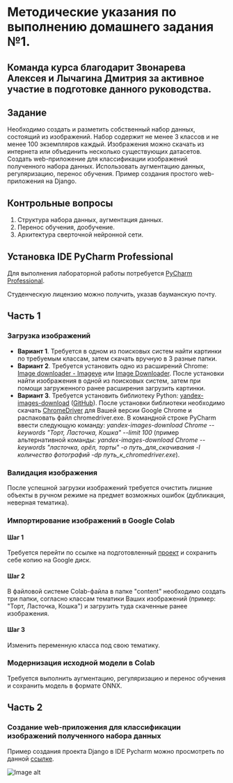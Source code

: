 # Методические указания по выполнению домашнего задания №1.
## Команда курса благодарит Звонарева Алексея и Лычагина Дмитрия за активное участие в подготовке данного руководства.
## Задание
Необходимо создать и разметить собственный набор данных, состоящий из изображений. Набор содержит не менее 3 классов и не менее 100 экземпляров каждый. Изображения можно скачать из интернета или объединить несколько существующих датасетов. Создать web-приложение для классификации изображений полученного набора данных. Использовать аугментацию данных, регуляризацию, перенос обучения. Пример создания простого web-приложения на Django.
## Контрольные вопросы
1. Структура набора данных, аугментация данных.
2. Перенос обучения, дообучение.
3. Архитектура сверточной нейронной сети.
## Установка IDE PyCharm Professional
Для выполнения лабораторной работы потребуется [PyCharm Professional](https://www.jetbrains.com/pycharm/download/#section=windows//).

Студенческую лицензию можно получить, указав бауманскую почту.
## Часть 1
### Загрузка изображений
+ **Вариант 1**. Требуется в одном из поисковых систем найти картинки по требуемым классам, затем скачать вручную в 3 разные папки.
+ **Вариант 2**. Требуется установить одно из расширений Chrome: [Image downloader - Imageye](https://chrome.google.com/webstore/detail/image-downloader-imageye/agionbommeaifngbhincahgmoflcikhm?hl=en-US//) или [Image Downloader](https://chrome.google.com/webstore/detail/image-downloader/cnpniohnfphhjihaiiggeabnkjhpaldj?hl=en-US//). После установки найти изображения в одной из поисковых систем, затем при помощи загруженного ранее расширения загрузить картинки.
+ **Вариант 3**. Требуется установить библиотеку Python: [yandex-images-download](https://pypi.org/project/yandex-images-download/?msclkid=b0148afab45011ec8358c9751dabcf63//) ([GitHub](https://github.com/doevent/yandex-images-downloader/?msclkid=b0155486b45011eca4a25458cfa90a0e//)). После установки библиотеки необходимо скачать [ChromeDriver](https://chromedriver.chromium.org/?msclkid=c622b0f0b45011ec8c6768a6d02ae314//) для Вашей версии Google Chrome и распаковать файл chromedriver.exe. В командной строке PyCharm ввести следующую команду: *yandex-images-download Chrome --keywords "Торт, Ласточка, Кошка" --limit 100* (пример альтернативной команды: *yandex-images-download Chrome --keywords "ласточка, орёл, торты" -o путь_для_скачивания -l количество фотографий -dp путь_к_chromedriver.exe*).
### Валидация изображения
После успешной загрузки изображений требуется очистить лишние объекты в ручном режиме на предмет возможных ошибок (дубликация, неверная тематика).
### Импортирование изображений в Google Colab 
#### Шаг 1
Требуется перейти по ссылке на подготовленный [проект](https://colab.research.google.com/drive/1eMUdI_cAvc9u0bPLXCrPJvq1Ngp4yLdI?usp=sharing#scrollTo=k7OkUQAlZMua//) и сохранить себе копию на Google диск.
#### Шаг 2
В файловой системе Colab-файла в папке "content" необходимо создать три папки, согласно классам тематики Ваших изображений (пример: "Торт, Ласточка, Кошка") и загрузить туда скаченные ранее изображения. 
#### Шаг 3
Изменить переменную класса под свою тематику.
### Модернизация исходной модели в Colab
Требуется выполнить аугментацию, регуляризацию и перенос обучения и сохранить модель в формате ONNX.
## Часть 2
### Создание web-приложения для классификации изображений полученного набора данных
Пример создания проекта Django в IDE Pycharm можно просмотреть по данной [ссылке](https://github.com/iu5team/iu5web-fall-2021/blob/main/tutorials/lab4/lab4_tutorial.md#%D0%BC%D0%B5%D1%82%D0%BE%D0%B4%D0%B8%D1%87%D0%B5%D1%81%D0%BA%D0%B8%D0%B5-%D1%83%D0%BA%D0%B0%D0%B7%D0%B0%D0%BD%D0%B8%D1%8F-%D0%BF%D0%BE-%D0%B2%D1%8B%D0%BF%D0%BE%D0%BB%D0%BD%D0%B5%D0%BD%D0%B8%D1%8E-%D0%BB%D0%B0%D0%B1%D0%BE%D1%80%D0%B0%D1%82%D0%BE%D1%80%D0%BD%D0%BE%D0%B9-%D1%80%D0%B0%D0%B1%D0%BE%D1%82%D1%8B-4//).

![Image alt](C:\FotoGH/кенгуру_1.jpg)
